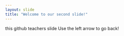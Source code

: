 ```yaml
---
layout: slide
title: "Welcome to our second slide!"
---
```

this github teachers slide
Use the left arrow to go back!